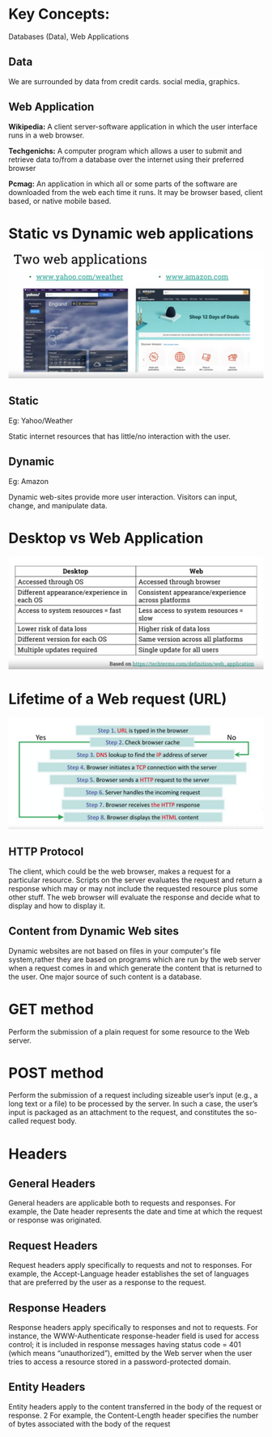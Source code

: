 # Key Concepts: 

Databases (Data), Web Applications

## Data

We are surrounded by data from credit cards. social media, graphics. 

## Web Application

**Wikipedia:** A client server-software application in which the user interface runs in a web browser.

**Techgenichs:** A computer program which allows a user to submit and retrieve data to/from a database over the internet using their preferred browser

**Pcmag:** An application in which all or some parts of the software are downloaded from the web each time it runs. It may be browser based, client based, or native mobile based.

# Static vs Dynamic web applications

![](/Databases&Networking/assets/1.png)

## Static 

Eg: Yahoo/Weather

Static internet resources that has little/no interaction with the user.

## Dynamic 

Eg: Amazon

Dynamic web-sites provide more user interaction. Visitors can input, change, and manipulate data.

# Desktop vs Web Application

![](/Databases&Networking/assets/2.png)

# Lifetime of a Web request (URL)

![](/Databases&Networking/assets/3.png)

## HTTP Protocol

The client, which could be the web browser, makes a request for a particular resource. Scripts on the server evaluates the request and return a response which may or may not include the requested resource plus some other stuff. The web browser will evaluate the response and decide what to display and how to display it.

## Content from Dynamic Web sites 

Dynamic websites are not based on files in your computer's file system,rather they are based on programs which are run by the web server when a request comes in and which generate the content that is returned to the user. One major source of such content is a database.

# GET method

Perform the submission of a plain request for some resource to the Web server. 

# POST method

Perform the submission of a request including sizeable user’s input (e.g., a long text or a file) to be processed by the server. In such a case, the user’s input is packaged as an attachment to the request, and constitutes the so-called request body.

# Headers

## General Headers
General headers are applicable both to requests and responses. For example, the Date header represents the date and time at which the request or response was originated. 

## Request Headers
Request headers apply specifically to requests and not to responses. For example, the Accept-Language header establishes the set of languages that are preferred by the user as a response to the request. 

## Response Headers
Response headers apply specifically to responses and not to requests. For instance, the WWW-Authenticate response-header field is used for access control; it is included in response messages having status code = 401 (which means “unauthorized”), emitted by the Web server when the user tries to access a resource stored in a password-protected domain. 

## Entity Headers
Entity headers apply to the content transferred in the body of the request or response. 2 For example, the Content-Length header specifies the number of bytes associated with the body of the request